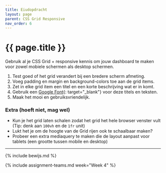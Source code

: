 ```yaml
---
title: Eiudopdracht
layout: page
parent: CSS Grid Responsive
nav_order: 6
---
```


# {{ page.title }}

Gebruik al je CSS Grid + responsive kennis om jouw dashboard te maken voor zowel mobiele schermen als desktop schermen.

1. Test goed of het grid verandert bij een bredere scherm afmeting.
2. Voeg padding en margin en background-colors toe aan de grid items.
3. Zet in elke grid item een titel en een korte beschrijving wat er in komt.
4. Gebruik een [Google Font](https://fonts.google.com/){: target="_blank"} voor deze titels en teksten.
5. Maak het mooi en gebruiksvriendelijk.

### Extra (hoeft niet, mag wel)

- Kun je het grid laten schalen zodat het grid het hele browser venster vult (Tip: denk aan `100vh` en de `1fr` unit)
- Lukt het je om de hoogte van de Grid rijen ook te schaalbaar maken?
- Probeer een extra mediaquery te maken die de layout aanpast voor tablets (een grootte tussen mobile en desktop)

---

{% include bewijs.md %}

{% include assignment-teams.md week="Week 4" %}
